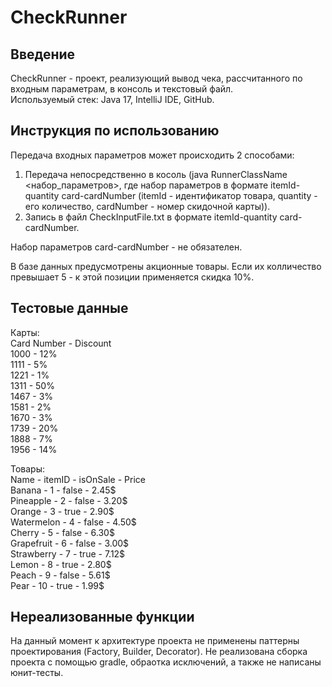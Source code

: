 # CheckRunner

## Введение
CheckRunner - проект, реализующий вывод чека, рассчитанного по входным параметрам, в консоль и текстовый файл.  
Используемый стек: Java 17, IntelliJ IDE, GitHub.
## Инструкция по использованию
Передача входных параметров может происходить 2 способами:
1. Передача непосредственно в косоль (java RunnerClassName <набор_параметров>, где набор параметров в формате itemId-quantity card-cardNumber (itemId - идентификатор товара, quantity - его количество, cardNumber - номер скидочной карты)).
2. Запись в файл CheckInputFile.txt в формате itemId-quantity card-cardNumber.

Набор параметров card-cardNumber - не обязателен.

В базе данных предусмотрены акционные товары. Если их колличество превышает 5 - к этой позиции применяется скидка 10%.

## Тестовые данные
Карты:   
Card Number - Discount  
1000 - 12%  
1111 - 5%  
1221 - 1%  
1311 - 50%  
1467 - 3%  
1581 - 2%  
1670 - 3%  
1739 - 20%  
1888 - 7%  
1956 - 14%  

Товары:  
Name - itemID - isOnSale - Price  
Banana   -  1   -  false -   2.45$   
Pineapple - 2    - false  -  3.20$  
Orange    - 3    - true   -  2.90$   
Watermelon - 4   -  false  -  4.50$  
Cherry    - 5    - false   - 6.30$   
Grapefruit - 6   -  false  -  3.00$  
Strawberry - 7   -  true   -  7.12$  
Lemon      - 8   -  true   -  2.80$     
Peach      - 9   -  false  -  5.61$   
Pear      - 10   -  true   -  1.99$   

## Нереализованные функции
На данный момент к архитектуре проекта не применены паттерны проектирования (Factory, Builder, Decorator). Не реализована сборка проекта с помощью gradle, обраотка исключений, а также не написаны юнит-тесты.
